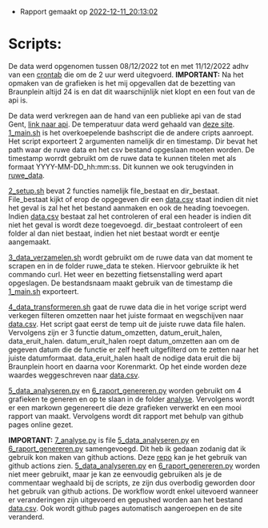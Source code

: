 * Rapport gemaakt op [2022-12-11_20:13:02](rapport/2022-12-11_20-13-02.md) 


# Scripts:

De data werd opgenomen tussen 08/12/2022 tot en met 11/12/2022 adhv van een [crontab](crontab.sh) die om de 2 uur werd uitegvoerd. **IMPORTANT:** Na het opmaken van de grafieken is het mij opgevallen dat de bezetting van Braunplein altijd 24 is en dat dit waarschijnlijk niet klopt en een fout van de api is. 

De data werd verkregen aan de hand van een publieke api van de stad Gent, [link naar api](https://data.stad.gent/explore/dataset/real-time-bezettingen-fietsenstallingen-gent/api/). De temperatuur data werd gehaald van [deze site](https://api.openweathermap.org/data/2.5/weather?lat=51.05&lon=3.73&appid=143b019e2b0934a0d44afa8002c8e3ce&units=metric). [1_main.sh](1_main.sh) is het overkoepelende bashscript die de andere cripts aanroept. Het script exporteert 2 argumenten namelijk dir en timestamp. Dir bevat het path waar de ruwe data en het csv bestand opgeslaan moeten worden. De timestamp worrdt gebruikt om de ruwe data te kunnen titelen met als formaat YYYY-MM-DD_hh:mm:ss. Dit kunnen we ook terugvinden in [ruwe_data](/ruwe_data/).

[2_setup.sh](2_setup.sh) bevat 2 functies namelijk file_bestaat en dir_bestaat. File_bestaat kijkt of erop de opgegeven dir een [data.csv](data.csv) staat indien dit niet het geval is zal het het bestand aanmaken en ook de heading toevoegen. Indien [data.csv](data.csv) bestaat zal het controleren of eral een header is indien dit niet het geval is wordt deze toegevoegd. dir_bestaat controleert of een folder al dan niet bestaat, indien het niet bestaat wordt er eentje aangemaakt.

[3_data_verzamelen.sh](3_data_verzamelen.sh) wordt gebruikt om de ruwe data van dat moment te scrapen en in de folder ruwe_data te steken. Hiervoor gebruikte ik het commando curl. Het weer en bezetting fietsenstalling werd apart opgeslagen. De bestandsnaam maakt gebruik van de timestamp die [1_main.sh](1_main.sh) exporteert.

[4_data_transformeren.sh](4_data_transformeren.sh) gaat de ruwe data die in het vorige script werd verkegen filteren omzetten naar het juiste formaat en wegschijven naar [data.csv](data.csv). Het script gaat eerst de temp uit de juiste ruwe data file halen. Vervolgens zijn er 3 functie datum_omzetten, datum_eruit_halen, data_eruit_halen. datum_eruit_halen roept datum_omzetten aan om de gegeven datum die de functie er zelf heeft uitgefilterd om te zetten naar het juiste datumformaat. data_eruit_halen haalt de nodige data eruit die bij Braunplein hoort en daarna voor Korenmarkt. Op het einde worden deze waardes weggeschreven naar [data.csv](data.csv).

[5_data_analyseren.py](5_data_analyseren.py) en [6_raport_genereren.py](6_raport_genereren.py) worden gebruikt om 4 grafieken te generen en op te slaan in de folder [analyse](/analyse/). Vervolgens wordt er een markown gegenereert die deze grafieken verwerkt en een mooi rapport van maakt. Vervolgens wordt dit rapport met behulp van github pages online gezet.

**IMPORTANT:** [7_analyse.py](7_analyse.py) is file [5_data_analyseren.py](5_data_analyseren.py) en [6_raport_genereren.py](6_raport_genereren.py) samengevoegd. Dit heb ik gedaan zodanig dat ik gebruik kon maken van github actions. Deze [repo]( https://github.com/PieterjanVL/Linux_Rapport) kan je het gebruik van github actions zien. [5_data_analyseren.py](5_data_analyseren.py) en [6_raport_genereren.py](6_raport_genereren.py) worden niet meer gebruikt, maar je kan ze eenvoudig gebruiken als je de commentaar weghaald bij de scripts, ze zijn dus overbodig geworden door het gebruik van github actions.
De workflow wordt enkel uitevoerd wanneer er veranderingen zijn uitgevoerd en gepushed worden aan het bestand [data.csv](data.csv). Ook wordt github pages automatisch aangeroepen en de site veranderd. 

